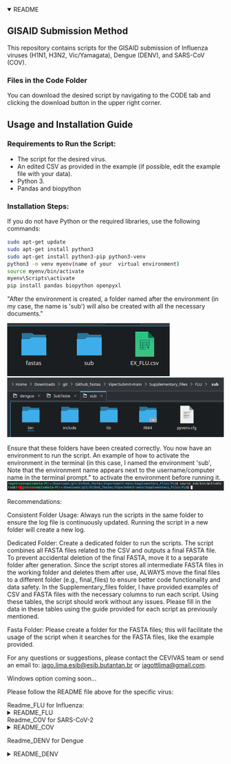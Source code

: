 <details open>
  <summary>README</summary>
  
  ## GISAID Submission Method
  
  This repository contains scripts for the GISAID submission of Influenza viruses (H1N1, H3N2, Vic/Yamagata), Dengue (DENV), and SARS-CoV (COV).
  
  ### Files in the Code Folder
  
  You can download the desired script by navigating to the CODE tab and clicking the download button in the upper right corner.
  
  ## Usage and Installation Guide
  
  ### Requirements to Run the Script:
  - The script for the desired virus.
  - An edited CSV as provided in the example (if possible, edit the example file with your data).
  - Python 3.
  - Pandas and biopython
  
  ### Installation Steps:
  If you do not have Python or the required libraries, use the following commands:
  
  ```sh
  sudo apt-get update
  sudo apt-get install python3
  sudo apt-get install python3-pip python3-venv
  python3 -m venv myenv(name of your  virtual environment)
  source myenv/bin/activate
  myenv\Scripts\activate
  pip install pandas biopython openpyxl

  ```
 "After the environment is created, a folder named after the environment (in my case, the name is 'sub') will also be created with all the necessary documents."
  
  ![ENV1](./Pictures/envEX1.png)
  ![ENV2](./Pictures/envEX2.png) 
  
  Ensure that these folders have been created correctly.
  You now have an environment to run the script. 
  An example of how to activate the environment in the terminal (in this case, I named the environment 'sub', Note that the environment name appears next to the username/computer name in the terminal prompt."
  to activate the environment before running it.
  ![ENV3](./Pictures/envEX3.png)
  
  
  Recommendations:

  Consistent Folder Usage: Always run the scripts in the same folder to ensure the log file is continuously updated. Running the script in a new folder will create a new log.

 Dedicated Folder: Create a dedicated folder to run the scripts. The script combines all FASTA files related to the CSV and outputs a final FASTA file. To prevent accidental deletion of the final FASTA, move it to a separate folder after generation. Since the script stores all intermediate FASTA files in the working folder and deletes     them after use, ALWAYS move the final files to a different folder (e.g., final_files) to ensure better code functionality and data safety.
 In the Supplementary_files folder, I have provided examples of CSV and FASTA files with the necessary columns to run each script. Using these tables, the script should work without any issues. Please fill in the data in these tables using the guide provided for each script as previously mentioned.
 
 Fasta Folder: Please create a folder for the FASTA files; this will facilitate the usage of the script when it searches for the FASTA files, like the example provided.

 
  For any questions or suggestions, please contact the CEVIVAS team or send an email to: iago.lima.esib@esib.butantan.br or iagottlima@gmail.com.


  Windows option coming soon...

  Please follow the README file above for the specific virus:

</details>
Readme_FLU for Influenza:
<details>
  <summary>README_FLU</summary>
#Readme_FLU
This README provides an overview of the data columns and script requirements for the SG-FLU project.

   Data Columns

    ID: Sample ID
    Genome: The name of the FASTA file
    Type: Flu type (A or B)
    Subtype: The subtype of the flu (H1N1, H3N2, Victoria, or Yamagata)
    REQUESTING_STATE: Your state
    Segment_1_Coverage: Coverage of segment 1
    Segment_2_Coverage: Coverage of segment 2
    Segment_3_Coverage: Coverage of segment 3
    Segment_4_Coverage: Coverage of segment 4
    Segment_5_Coverage: Coverage of segment 5
    Segment_6_Coverage: Coverage of segment 6
    Segment_7_Coverage: Coverage of segment 7
    Segment_8_Coverage: Coverage of segment 8
    REQUESTING_UNIT: Name of your unit
    Collection_Date: Collection date
    Authors: Name of the authors (please follow the example)
  Script Arguments
  ![codeflu](./Pictures/Code1.png)
    
    --input: The CSV file with your data
    --output: Name of the output file
    --D: Number of the dynamic
    --fasta: Path to the folder with FASTA files
    --cover: Percentage of coverage of segments you want


    python3 subGisaid_FLU.py --input  --output  --D --fasta  --cover 

The output of the script includes one log file, one FASTA file with formatted headers, and one XLSX file ready for submission to GISAID.

![code2flu](./Pictures/ArquiEX1.png)

NOTE: The header of the FASTA file NEEDS to be the SAME as the content in the Genome column. Please verify this.

Example: If the Genome column contains "EPI_ISL_00097", the FASTA header should be "EPI_ISL_00097".
![fastaflu](./Pictures/fastaEX.png)
![ColumFLu](./Pictures/FastaEX2.png)







</details>
 Readme_COV for SARS-CoV-2
<details>
  <summary>README_COV</summary>
Explanations

This README provides an overview of the data columns and script requirements for the SG-COV project.
Data Columns

    ID: Sample ID
    Genome: The name of the FASTA file
    Pangolin_lineage: Lineage of pangolin
    Clade: Number of the clade
    REQUESTING_UNIT: The name of your laboratory
    State: Your state
    Abbreviations: Abbreviation of your state
    Collection_Date: Collection date
    REQUESTING_SEQ: Laboratory that sequenced the sample
    Authors: Names of the authors (please follow the example)
    Country: Your country
    Continent: Your continent
    
  Script Arguments
  ![codeCOV2](./Pictures/covEX.png)
    --input: The CSV file with your data
    --output: Name of the output file
    --D: Number of the dynamic
    --fasta: Path to the folder with FASTA files
    --cover: Percentage of coverage of segments you want


    python3 subGisaid_FLU.py --input  --output  --D --fasta 

The output of the script includes one log file, one FASTA file with formatted headers, and one XLSX file ready for submission to GISAID.

![codeCOV1](./Pictures/covEXAQUS.png)





NOTE: The header of the FASTA file NEEDS to be the SAME as the content in the Genome column. Please verify this.

Example: If the Genome column contains "EPI_ISL_00097", the FASTA header should be "EPI_ISL_00097".
![fastaCOV](./Pictures/fastaCOV1.png)
![ColumCOV](./Pictures/ColumCOV.png)

</details>














 Readme_DENV for Dengue
<details>
  <summary>README_DENV</summary>
  SG-DENV README
Explanations

This README provides an overview of the data columns and script requirements for the SG-DENV project.
Data Columns

    ID: Sample ID
    Genome: The name of the FASTA file
    Serotype: The serotype of the sample
    Genotype: The genotype of the sample
    REQUESTING_UNIT: The name of partner laboratories (if not applicable, put the name of your lab)
    State: Your state
    Abbreviations: Abbreviation of your state
    Collection_Date: Collection date
    REQUESTING_SEQ: Laboratory that sequenced the sample
    Authors: Names of the authors (please follow the example)
    Country: Your country
    Continent: Your continent

  Script Arguments
  ![codeDENV2](./Pictures/DENVCODE.png)
    
    --input: The CSV file with your data
    --output: Name of the output file
    --D: Number of the dynamic
    --fasta: Path to the folder with FASTA files
    --cover: Percentage of coverage of segments you want



    python3 subGisaid_DENV.py --input  --output  --D --fasta  

The output of the script includes one log file, one FASTA file with formatted headers, and one XLSX file ready for submission to GISAID.

![codeDENV1](./Pictures/DENVarquiv.png)





NOTE: The header of the FASTA file NEEDS to be the SAME as the content in the Genome column. Please verify this.

Example: If the Genome column contains "EPI_ISL_00097", the FASTA header should be "EPI_ISL_00097".
![fastaDENV](./Pictures/DENVfasta.png)
![ColumDENV](./Pictures/denvCOLUM.png)


</details>
